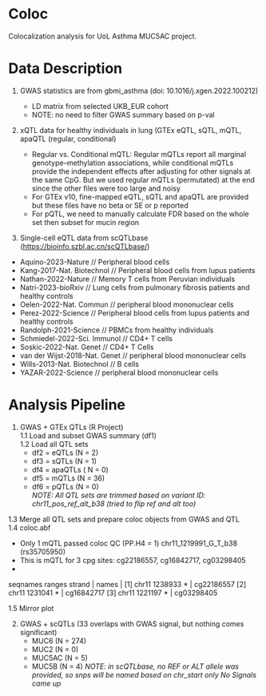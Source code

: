 # Coloc
Colocalization analysis for UoL Asthma MUC5AC project.

# Data Description
1. GWAS statistics are from gbmi_asthma (doi: 10.1016/j.xgen.2022.100212)
   - LD matrix from selected UKB_EUR cohort
   - NOTE: no need to filter GWAS summary based on p-val
     
2. xQTL data for healthy individuals in lung (GTEx eQTL, sQTL, mQTL, apaQTL (regular, conditional)
   - Regular vs. Conditional mQTL: Regular mQTLs report all marginal genotype–methylation associations, while conditional mQTLs provide the independent effects after adjusting for other signals at the same CpG. But we used regular mQTLs (permutated) at the end since the other files were too large and noisy
   - For GTEx v10, fine-mapped eQTL, sQTL and apaQTL are provided but these files have no beta or SE or p reported
   - For pQTL, we need to manually calculate FDR based on the whole set then subset for mucin region
     
3.  Single-cell eQTL data from scQTLbase (https://bioinfo.szbl.ac.cn/scQTLbase/)
   - Aquino-2023-Nature // Peripheral blood cells
   - Kang-2017-Nat. Biotechnol // Peripheral blood cells from lupus patients
   - Nathan-2022-Nature // Memory T cells from Peruvian individuals
   - Natri-2023-bioRxiv // Lung cells from pulmonary fibrosis patients and healthy controls
   - Oelen-2022-Nat. Commun // peripheral blood mononuclear cells
   - Perez-2022-Science // Peripheral blood cells from lupus patients and healthy controls
   - Randolph-2021-Science // PBMCs from healthy individuals
   - Schmiedel-2022-Sci. Immunol //  CD4+ T cells
   - Soskic-2022-Nat. Genet // CD4+ T Cells
   - van der Wijst-2018-Nat. Genet // peripheral blood mononuclear cells
   - Wills-2013-Nat. Biotechnol // B cells
   - YAZAR-2022-Science // peripheral blood mononuclear cells

# Analysis Pipeline
1. GWAS + GTEx QTLs (R Project)  
1.1 Load and subset GWAS summary (df1)  
1.2 Load all QTL sets  
   - df2 = eQTLs (N = 2)
   - df3 = sQTLs (N = 1)
   - df4 = apaQTLs ( N = 0)
   - df5 = mQTLs (N = 36)
   - df6 = pQTLs (N = 0)  
*NOTE: All QTL sets are trimmed based on variant ID: chr11_pos_ref_alt_b38 (tried to flip ref and alt too)*

1.3 Merge all QTL sets and prepare coloc objects from GWAS and QTL  
1.4 coloc.abf  
   - Only 1 mQTL passed coloc QC (PP.H4 = 1) chr11_1219991_G_T_b38 (rs35705950)
   - This is mQTL for 3 cpg sites: cg22186557, cg16842717, cg03298405
   - 
seqnames    ranges strand |       names
         <Rle> <IRanges>  <Rle> | <character>
  [1]    chr11   1238933      * |  cg22186557
  [2]    chr11   1231041      * |  cg16842717
  [3]    chr11   1221197      * |  cg03298405

1.5 Mirror plot  


2. GWAS + scQTLs (33 overlaps with GWAS signal, but nothing comes significant)
   - MUC6 (N = 274)
   - MUC2 (N = 0)
   - MUC5AC (N = 5)
   - MUC5B (N = 4)
*NOTE: in scQTLbase, no REF or ALT allele was provided, so snps will be named based on chr_start only*
*No  Signals came up*
